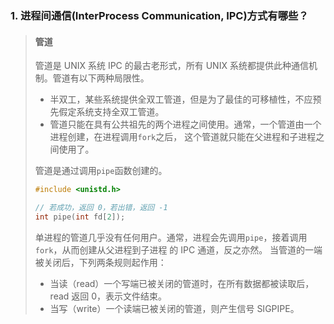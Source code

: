 ### 1. 进程间通信(InterProcess Communication, IPC)方式有哪些？

> #### 管道
>
> 管道是 UNIX 系统 IPC 的最古老形式，所有 UNIX 系统都提供此种通信机制。管道有以下两种局限性。
>
> - 半双工，某些系统提供全双工管道，但是为了最佳的可移植性，不应预先假定系统支持全双工管道。
> - 管道只能在具有公共祖先的两个进程之间使用。通常，一个管道由一个进程创建，在进程调用`fork`之后，
>   这个管道就只能在父进程和子进程之间使用了。
>
> 管道是通过调用`pipe`函数创建的。
>
> ```c
> #include <unistd.h>
>
> // 若成功，返回 0，若出错，返回 -1
> int pipe(int fd[2]);
> ```
>
> 单进程的管道几乎没有任何用户。通常，进程会先调用`pipe`，接着调用`fork`，从而创建从父进程到子进程
> 的 IPC 通道，反之亦然。
> 当管道的一端被关闭后，下列两条规则起作用：
>
> - 当读（read）一个写端已被关闭的管道时，在所有数据都被读取后，read 返回 0，表示文件结束。
> - 当写（write）一个读端已被关闭的管道，则产生信号 SIGPIPE。
